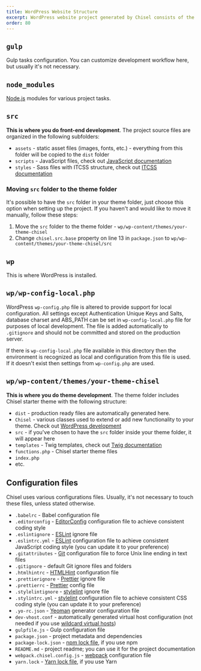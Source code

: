 ```yaml
---
title: WordPress Website Structure
excerpt: WordPress website project generated by Chisel consists of the following folders and files
order: 80
---
```


## `gulp`
Gulp tasks configuration. You can customize development workflow here, but usually it's not necessary.

## `node_modules`
[Node.js](https://nodejs.org/) modules for various project tasks.

## `src`
**This is where you do front-end development**. The project source files are organized in the following subfolders:

- `assets` - static asset files (images, fonts, etc.) - everything from this folder will be copied to the `dist` folder
- `scripts` - JavaScript files, check out [JavaScript documentation](/docs/development/javascript)
- `styles` - Sass files with ITCSS structure, check out [ITCSS documentation](/docs/development/itcss)

### Moving `src` folder to the theme folder
It's possible to have the `src` folder in your theme folder, just choose this option when setting up the project. If you haven't and would like to move it manually, follow these steps:

1. Move the `src` folder to the theme folder - `wp/wp-content/themes/your-theme-chisel`
2. Change `chisel.src.base` property on line 13 in `package.json` to `wp/wp-content/themes/your-theme-chisel/src`

## `wp`
This is where WordPress is installed.

## `wp/wp-config-local.php`
WordPress `wp-config.php` file is altered to provide support for local configuration. All settings except Authentication Unique Keys and Salts, database charset and ABS_PATH can be set in `wp-config-local.php` file for purposes of local development. The file is added automatically to `.gitignore` and should not be committed and stored on the production server.

If there is `wp-config-local.php` file available in this directory then the environment is recognized as local and configuration from this file is used. If it doesn't exist then settings from `wp-config.php` are used.

## `wp/wp-content/themes/your-theme-chisel`
**This is where you do theme development**. The theme folder includes Chisel starter theme with the following structure:

- `dist` - production ready files are automatically generated here.
- `Chisel` - various classes used to extend or add new functionality to your theme. Check out [WordPress development](/docs/development/wordpress)
- `src` - if you've chosen to have the `src` folder inside your theme folder, it will appear here
- `templates` - Twig templates, check out [Twig documentation](/docs/development/twig)
- `functions.php` - Chisel starter theme files
- `index.php`
- etc.

## Configuration files
Chisel uses various configurations files. Usually, it's not necessary to touch these files, unless stated otherwise.

- `.babelrc` - Babel configuration file
- `.editorconfig` - [EditorConfig](http://editorconfig.org/) configuration file to achieve consistent coding style
- `.eslintignore` - [ESLint](http://eslint.org/) ignore file
- `.eslintrc.yml` - [ESLint](http://eslint.org/) configuration file to achieve consistent JavaScript coding style (you can update it to your preference)
- `.gitattributes` - [Git](http://git-scm.com/) configuration file to force Unix line ending in text files
- `.gitignore` - default Git ignore files and folders
- `.htmlhintrc` - [HTMLHint](https://github.com/yaniswang/HTMLHint) configuration file
- `.prettierignore` - [Prettier](https://prettier.io/) ignore file
- `.prettierrc` - [Prettier](https://prettier.io/) config file
- `.stylelintignore` - [stylelint](http://stylelint.io/) ignore file
- `.stylintrc.yml` - [stylelint](http://stylelint.io/) configuration file to achieve consistent CSS coding style (you can update it to your preference)
- `.yo-rc.json` - [Yeoman](http://yeoman.io/) generator configuration file
- `dev-vhost.conf` - automatically generated virtual host configuration (not needed if you use [wildcard virtual hosts](/docs/installation/wildcard-virtual-hosts))
- `gulpfile.js` - Gulp configuration file
- `package.json` - project metadata and dependencies
- `package-lock.json` - [npm lock file](https://docs.npmjs.com/files/package-locks), if you use npm
- `README.md` - project readme; you can use it for the project documentation
- `webpack.chisel.config.js` - [webpack](https://webpack.js.org/) configuration file
- `yarn.lock` - [Yarn lock file](https://yarnpkg.com/lang/en/docs/yarn-lock/), if you use Yarn
